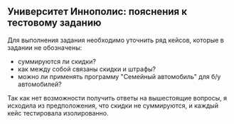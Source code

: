 ## Университет Иннополис: пояснения к тестовому заданию

Для выполнения задания необходимо уточнить ряд кейсов, которые в задании не обозначены:

- суммируются ли скидки?
- как между собой связаны скидки и штрафы?
- можно ли применять программу "Семейный автомобиль" для б/у автомобилей?

Так как нет возможности получить ответы на вышестоящие вопросы, я исходила из предположения, что скидки не суммируются,
и каждый кейс тестировала изолированно. 